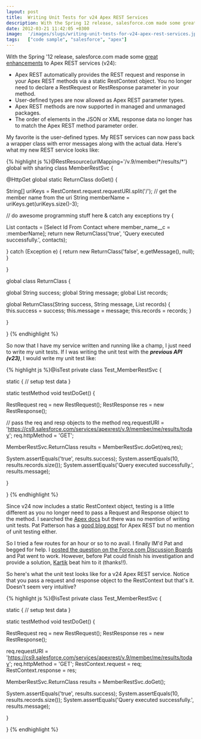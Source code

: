 ```yaml
---
layout: post
title:  Writing Unit Tests for v24 Apex REST Services
description: With the Spring 12 release, salesforce.com made some great enhancements  to Apex REST services (v24)- * Apex REST automatically provides the REST request and response in your Apex  REST methods via a static RestContext object. You no longer need to declare a  RestRequest or RestResponse parameter in your method. * User-defined types are now allowed as Apex REST parameter types. * Apex REST methods are now supported in managed and unmanaged packages. * The order of elements in the JSON or XML res
date: 2012-03-21 11:42:05 +0300
image:  '/images/slugs/writing-unit-tests-for-v24-apex-rest-services.jpg'
tags:   ["code sample", "salesforce", "apex"]
---
```

<p>With the Spring '12 release, salesforce.com made some <a href="http://developer.force.com/releases/release/Spring12/apex+rest+updates">great enhancements</a> to Apex REST services (v24):</p>
<ul>
<li>Apex REST automatically provides the REST request and response in your Apex REST methods via a static RestContext object. You no longer need to declare a RestRequest or RestResponse parameter in your method.
<li>User-defined types are now allowed as Apex REST parameter types.
<li>Apex REST methods are now supported in managed and unmanaged packages.
<li>The order of elements in the JSON or XML response data no longer has to match the Apex REST method parameter order.</ul>
<p>My favorite is the user-defined types. My REST services can now pass back a wrapper class with error messages along with the actual data. Here's what my new REST service looks like:</p>
{% highlight js %}@RestResource(urlMapping='/v.9/member/*/results/*') 
global with sharing class MemberRestSvc {
 
 @HttpGet 
 global static ReturnClass doGet() {
 
  String[] uriKeys = RestContext.request.requestURI.split('/');
  // get the member name from the uri
  String memberName = uriKeys.get(uriKeys.size()-3);

  // do awesome programming stuff here & catch any exceptions
  try {
 
 List<Contact> contacts = [Select Id From Contact where member_name__c = :memberName];
 return new ReturnClass('true', 'Query executed successfully.', contacts);
  
  } catch (Exception e) {
 return new ReturnClass('false', e.getMessage(), null);
  }

 }

 global class ReturnClass {
  
  global String success;
  global String message;
  global List<Contact> records;
  
  global ReturnClass(String success, String message, List<Contact> records) {
 this.success = success;
 this.message = message;
 this.records = records;
  }
  
 }
  
}
{% endhighlight %}
<p>So now that I have my service written and running like a champ, I just need to write my unit tests. If I was writing the unit test with the <em><strong>previous API (v23)</strong></em>, I would write my unit test like:</p>
{% highlight js %}@isTest
private class Test_MemberRestSvc {
 
 static {
  // setup test data 
 }
 
 static testMethod void testDoGet() {
  
  RestRequest req = new RestRequest(); 
  RestResponse res = new RestResponse();

  // pass the req and resp objects to the method 
  req.requestURI = 'https://cs9.salesforce.com/services/apexrest/v.9/member/me/results/today'; 
  req.httpMethod = 'GET';

  MemberRestSvc.ReturnClass results = MemberRestSvc.doGet(req,res);
  
  System.assertEquals('true', results.success);
  System.assertEquals(10, results.records.size());
  System.assertEquals('Query executed successfully.', results.message);
 
 }
 
}
{% endhighlight %}
<p>Since v24 now includes a static RestContext object, testing is a little different as you no longer need to pass a Request and Response object to the method. I searched the <a href="http://www.salesforce.com/us/developer/docs/apexcode/index.htm">Apex docs</a> but there was no mention of writing unit tests. Pat Patterson has a <a href="http://blogs.developerforce.com/developer-relations/2012/02/quick-tip-public-restful-web-services-on-force-com-sites.html">good blog post</a> for Apex REST but no mention of unit testing either.</p>
<p>So I tried a few routes for an hour or so to no avail. I finally IM'd Pat and begged for help. I <a href="http://boards.developerforce.com/t5/REST-API-Integration/How-to-unit-test-v24-Apex-REST-classes/td-p/414759">posted the question on the Force.com Discussion Boards</a> and Pat went to work. However, before Pat could finish his investigation and provide a solution, <a href="http://boards.developerforce.com/t5/user/viewprofilepage/user-id/57763">Kartik</a> beat him to it (thanks!!).</p>
<p>So here's what the unit test looks like for a v24 Apex REST service. Notice that you pass a request and response object to the RestContext but that's it. Doesn't seem very intuitive?</p>
{% highlight js %}@isTest
private class Test_MemberRestSvc {
 
 static {
  // setup test data 
 }
 
 static testMethod void testDoGet() {
  
  RestRequest req = new RestRequest(); 
  RestResponse res = new RestResponse();
 
  req.requestURI = 'https://cs9.salesforce.com/services/apexrest/v.9/member/me/results/today'; 
  req.httpMethod = 'GET';
  RestContext.request = req;
  RestContext.response = res;

  MemberRestSvc.ReturnClass results = MemberRestSvc.doGet();
  
  System.assertEquals('true', results.success);
  System.assertEquals(10, results.records.size());
  System.assertEquals('Query executed successfully.', results.message);
 
 }
 
}
{% endhighlight %}

